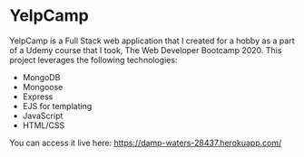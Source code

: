 # YelpCamp
YelpCamp is a Full Stack web application that I created for a hobby as a part of a Udemy course that I took, The Web Developer Bootcamp 2020. This project leverages the following technologies:

- MongoDB
- Mongoose
- Express
- EJS for templating
- JavaScript
- HTML/CSS

You can access it live here: https://damp-waters-28437.herokuapp.com/
